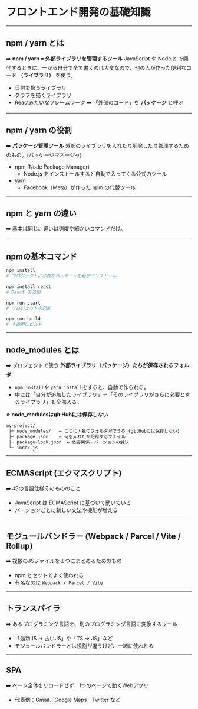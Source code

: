 # フロントエンド開発の基礎知識

---
## npm / yarn とは

➡️ **npm / yarn = 外部ライブラリを管理するツール**
JavaScript や Node.js で開発するときに、一から自分で全て書くのは大変なので、他の人が作った便利なコード **（ライブラリ）** を使う。

- 日付を扱うライブラリ
- グラフを描くライブラリ
- Reactみたいなフレームワーク
➡️ 「外部のコード」を **パッケージ** と呼ぶ

---

## npm / yarn の役割
➡️ **パッケージ管理ツール** 外部のライブラリを入れたり削除したり管理するためのもの。(パッケージマネージャ)

- npm (Node Package Manager)
  - Node.js をインストールすると自動で入ってくる公式のツール
- yarn
  - Facebook（Meta）が作った npm の代替ツール

---
## npm と yarn の違い
➡️ 基本は同じ。違いは速度や細かいコマンドだけ。

---
## npmの基本コマンド

```bash
npm install
# プロジェクトに必要なパッケージを全部インストール

npm install react
# React を追加

npm run start
# プロジェクトを起動

npm run build
# 本番用にビルド
```

---
## node_modules とは
➡️ プロジェクトで使う **外部ライブラリ（パッケージ）たちが保存されるフォルダ**
- `npm install`や `yarn install`をすると、自動で作られる。
- 中には「自分が追加したライブラリ」＋「そのライブラリがさらに必要とするライブラリ」も全部入る。

**※ node_modulesはgit Hubには保存しない**

```bash
my-project/
 ├─ node_modules/   ← ここに大量のフォルダができる (gitHubには保存しない)
 ├─ package.json    ← 何を入れたか記録するファイル
 ├─ package-lock.json  ← 依存関係・バージョンの解決
 └─ index.js
```

---
## ECMAScript (エクマスクリプト)
➡️ JSの言語仕様そのもののこと
- JavaScript は ECMAScript に基づいて動いている
- バージョンごとに新しい文法や機能が増える

---
## モジュールバンドラー (Webpack / Parcel / Vite / Rollup)
➡️ 複数のJSファイルを１つにまとめるためのもの
- npm とセットでよく使われる
- 有名なのは `Webpack / Parcel / Vite`

---
## トランスパイラ
➡️ あるプログラミング言語を、別のプログラミング言語に変換するツール
- 「最新JS → 古いJS」や「TS → JS」など
- モジュールバンドラーとは役割が違うけど、一緒に使われる

---
## SPA
➡️ ページ全体をリロードせず、1つのページで動くWebアプリ
- 代表例：Gmail、Google Maps、Twitter など